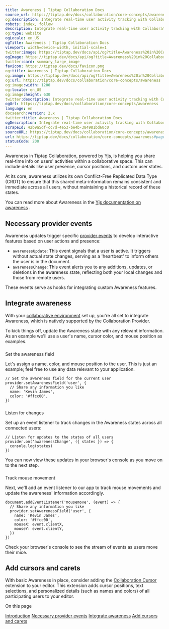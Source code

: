 ```yaml
---
title: Awareness | Tiptap Collaboration Docs
source_url: https://tiptap.dev/docs/collaboration/core-concepts/awareness#page-title
og:description: Integrate real-time user activity tracking with Collaboration. Add user presence and cursor positions to your editor.
robots: index, follow
description: Integrate real-time user activity tracking with Collaboration. Add user presence and cursor positions to your editor.
og:type: website
ogLocale: en_US
ogTitle: Awareness | Tiptap Collaboration Docs
viewport: width=device-width, initial-scale=1
twitter:image: https://tiptap.dev/docs/api/og?title=Awareness%20in%20Collaboration&category=Collaboration
ogImage: https://tiptap.dev/docs/api/og?title=Awareness%20in%20Collaboration&category=Collaboration
twitter:card: summary_large_image
favicon: https://tiptap.dev/docs/favicon.png
og:title: Awareness | Tiptap Collaboration Docs
og:image: https://tiptap.dev/docs/api/og?title=Awareness%20in%20Collaboration&category=Collaboration
og:url: https://tiptap.dev/docs/collaboration/core-concepts/awareness
og:image:width: 1200
og:locale: en_US
og:image:height: 630
twitter:description: Integrate real-time user activity tracking with Collaboration. Add user presence and cursor positions to your editor.
ogUrl: https://tiptap.dev/docs/collaboration/core-concepts/awareness
language: en
docsearch:version: 2.x
twitter:title: Awareness | Tiptap Collaboration Docs
ogDescription: Integrate real-time user activity tracking with Collaboration. Add user presence and cursor positions to your editor.
scrapeId: 42b9a5df-cc7d-4e53-be4b-384981bd60c0
sourceURL: https://tiptap.dev/docs/collaboration/core-concepts/awareness#page-title
url: https://tiptap.dev/docs/collaboration/core-concepts/awareness#page-title
statusCode: 200
---
```


Awareness in Tiptap Collaboration, powered by Yjs, is helping you share real-time info on users' activities within a collaborative space. This can include details like user presence, cursor positions, and custom user states.

At its core, awareness utilizes its own Conflict-Free Replicated Data Type (CRDT) to ensure that this shared meta-information remains consistent and immediate across all users, without maintaining a historical record of these states.

You can read more about Awareness in the [Yjs documentation on awareness](https://docs.yjs.dev/getting-started/adding-awareness)
.

[](https://tiptap.dev/docs/collaboration/core-concepts/awareness#necessary-provider-events)
Necessary provider events
---------------------------------------------------------------------------------------------------------------------

Awareness updates trigger specific [provider events](https://tiptap.dev/docs/collaboration/provider/events)
 to develop interactive features based on user actions and presence:

*   `awarenessUpdate`: This event signals that a user is active. It triggers without actual state changes, serving as a 'heartbeat' to inform others the user is in the document.
*   `awarenessChange`: This event alerts you to any additions, updates, or deletions in the awareness state, reflecting both your local changes and those from remote users.

These events serve as hooks for integrating custom Awareness features.

[](https://tiptap.dev/docs/collaboration/core-concepts/awareness#integrate-awareness)
Integrate awareness
---------------------------------------------------------------------------------------------------------

With your [collaborative environment](https://tiptap.dev/docs/collaboration/getting-started/install)
 set up, you're all set to integrate Awareness, which is natively supported by the Collaboration Provider.

To kick things off, update the Awareness state with any relevant information. As an example we'll use a user's name, cursor color, and mouse position as examples.

### [](https://tiptap.dev/docs/collaboration/core-concepts/awareness#set-the-awareness-field)
Set the awareness field

Let's assign a name, color, and mouse position to the user. This is just an example; feel free to use any data relevant to your application.

    // Set the awareness field for the current user
    provider.setAwarenessField('user', {
      // Share any information you like
      name: 'Kevin James',
      color: '#ffcc00',
    })
    

### [](https://tiptap.dev/docs/collaboration/core-concepts/awareness#listen-for-changes)
Listen for changes

Set up an event listener to track changes in the Awareness states across all connected users:

    // Listen for updates to the states of all users
    provider.on('awarenessChange', ({ states }) => {
      console.log(states)
    })
    

You can now view these updates in your browser's console as you move on to the next step.

### [](https://tiptap.dev/docs/collaboration/core-concepts/awareness#track-mouse-movement)
Track mouse movement

Next, we'll add an event listener to our app to track mouse movements and update the awareness' information accordingly.

    document.addEventListener('mousemove', (event) => {
      // Share any information you like
      provider.setAwarenessField('user', {
        name: 'Kevin James',
        color: '#ffcc00',
        mouseX: event.clientX,
        mouseY: event.clientY,
      })
    })
    

Check your browser's console to see the stream of events as users move their mice.

[](https://tiptap.dev/docs/collaboration/core-concepts/awareness#add-cursors-and-carets)
Add cursors and carets
---------------------------------------------------------------------------------------------------------------

With basic Awareness in place, consider adding the [Collaboration Cursor](https://tiptap.dev/docs/editor/extensions/functionality/collaboration-cursor)
 extension to your editor. This extension adds cursor positions, text selections, and personalized details (such as names and colors) of all participating users to your editor.

On this page

[Introduction](https://tiptap.dev/docs/collaboration/core-concepts/awareness#page-title)
[Necessary provider events](https://tiptap.dev/docs/collaboration/core-concepts/awareness#necessary-provider-events)
 [Integrate awareness](https://tiptap.dev/docs/collaboration/core-concepts/awareness#integrate-awareness)
 [Add cursors and carets](https://tiptap.dev/docs/collaboration/core-concepts/awareness#add-cursors-and-carets)